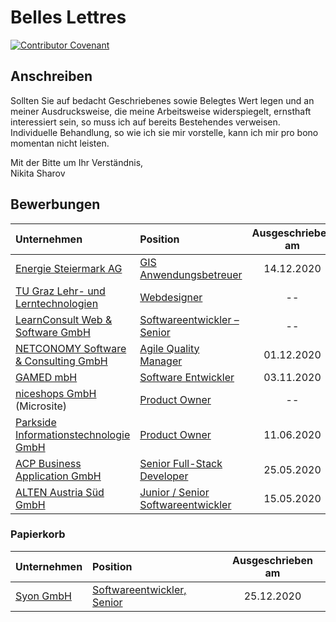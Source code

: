 # Belles Lettres

[![Contributor Covenant](https://img.shields.io/badge/Contributor%20Covenant-v2.0%20adopted-ff69b4.svg?style=for-the-badge)](https://github.com/nikita-sharov/.github/blob/master/CODE_OF_CONDUCT.md)

## Anschreiben


Sollten Sie auf bedacht Geschriebenes sowie Belegtes Wert legen und an meiner Ausdrucksweise, die meine Arbeitsweise widerspiegelt, ernsthaft interessiert sein, so muss ich auf bereits Bestehendes verweisen. Individuelle Behandlung, so wie ich sie mir vorstelle, kann ich mir pro bono momentan nicht leisten.

Mit der Bitte um Ihr Verständnis,  
Nikita Sharov

## Bewerbungen

|Unternehmen|Position|Ausgeschrieben am|
|:----------|:-------|:---------------:|
|[Energie Steiermark AG](https://www.e-steiermark.com/)|[GIS Anwendungsbetreuer](applications-for-employment/e-steiermark/gis-anwendungsbetreuer.md)|14.12.2020|
|[TU Graz Lehr- und Lerntechnologien](https://www.tugraz.at/oe/lehr-und-lerntechnologien/home/)|[Webdesigner](applications-for-employment/tugraz/webdesigner.md)|--|
|[LearnConsult Web & Software GmbH](https://www.learnconsult.com/)|[Softwareentwickler – Senior](applications-for-employment/learnconsult/softwareentwickler-senior.md)|--|
|[NETCONOMY Software & Consulting GmbH](https://www.netconomy.ne)|[Agile Quality Manager](applications-for-employment/netconomy/agile-quality-manager.md)|01.12.2020|
|[GAMED mbH](https://www.gamed.com/)|[Software Entwickler](applications-for-employment/gamed/software-entwickler.md)|03.11.2020|
|[niceshops GmbH](https://nicecodevalley.niceshops.com/) (Microsite)|[Product Owner](applications-for-employment/niceshops/product-owner.md)|--|
|[Parkside Informationstechnologie GmbH](https://www.parkside-interactive.com)|[Product Owner](applications-for-employment/parkside/product-owner.md)|11.06.2020|
|[ACP Business Application GmbH](https://www.acp.at/standorte/detail/graz-acp-business-applications-gmbh)|[Senior Full-Stack Developer](applications-for-employment/acp/senior-full-stack-developer.md)|25.05.2020|
|[ALTEN Austria Süd GmbH](https://www.alten.at)|[Junior / Senior Softwareentwickler](applications-for-employment/alten/junior-senior-softwareentwickler/motivational-letter.md)|15.05.2020|

### Papierkorb

|Unternehmen|Position|Ausgeschrieben am|
|:----------|:-------|:---------------:|
|[Syon GmbH](http://www.syon.at/)|[Softwareentwickler, Senior](applications-for-employment/syon/softwareentwickler.md)|25.12.2020|